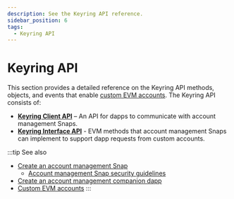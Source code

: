 ```yaml
---
description: See the Keyring API reference.
sidebar_position: 6
tags:
  - Keyring API
---
```


# Keyring API

This section provides a detailed reference on the Keyring API methods, objects, and events that
enable [custom EVM accounts](../../features/custom-evm-accounts/index.md).
The Keyring API consists of:

- [**Keyring Client API**](client-api) – An API for dapps to communicate with account management Snaps.
- [**Keyring Interface API**](interface-api.md) - EVM methods that account management Snaps can
  implement to support dapp requests from custom accounts.

:::tip See also
- [Create an account management Snap](../../features/custom-evm-accounts/create-account-snap.md)
  - [Account management Snap security guidelines](../../features/custom-evm-accounts/security.md)
- [Create an account management companion dapp](../../features/custom-evm-accounts/create-companion-dapp.md)
- [Custom EVM accounts](../../features/custom-evm-accounts/index.md)
:::
